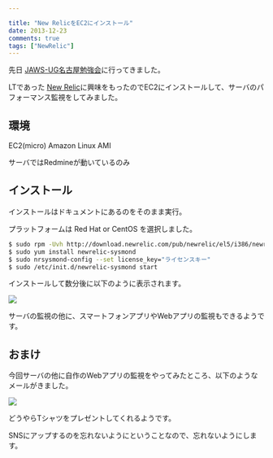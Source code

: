```yaml
---

title: "New RelicをEC2にインストール"
date: 2013-12-23
comments: true
tags: ["NewRelic"]
---
```


先日
[JAWS-UG名古屋勉強会](http://jawsug-nagoya.doorkeeper.jp/events/6734)に行ってきました。

LTであった [New Relic](http://newrelic.com)に興味をもったのでEC2にインストールして、サーバのパフォーマンス監視をしてみました。

<!--more-->

## 環境

EC2(micro) Amazon Linux AMI

サーバではRedmineが動いているのみ

## インストール

インストールはドキュメントにあるのをそのまま実行。

プラットフォームは Red Hat or CentOS を選択しました。

```bash
$ sudo rpm -Uvh http://download.newrelic.com/pub/newrelic/el5/i386/newrelic-repo-5-3.noarch.rpm
$ sudo yum install newrelic-sysmond
$ sudo nrsysmond-config --set license_key="ライセンスキー"
$ sudo /etc/init.d/newrelic-sysmond start
```

インストールして数分後に以下のように表示されます。

![](/post/server_monitoring.jpg)

サーバの監視の他に、スマートフォンアプリやWebアプリの監視もできるようです。

## おまけ

今回サーバの他に自作のWebアプリの監視をやってみたところ、以下のようなメールがきました。

![](/post/NewRelicShirt.jpg)

どうやらTシャツをプレゼントしてくれるようです。

SNSにアップするのを忘れないようにということなので、忘れないようにします。
